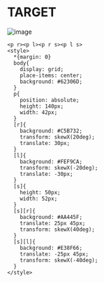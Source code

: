 # TARGET

![image](https://github.com/gaschneider/cssbattle/assets/16023844/d0749bd5-eab0-46ac-b5ec-c086a6d1effc)

```
<p r><p l><p r s><p l s>
<style>
  *{margin: 0}
  body{
    display: grid;
    place-items: center;
    background: #62306D;
  }
  p{
    position: absolute;
    height: 140px;
    width: 42px;
  }
  [r]{
    background: #C5B732;
    transform: skewX(20deg);
    translate: 30px;
  }
  [l]{
    background: #FEF9CA;
    transform: skewX(-20deg);
    translate: -30px;
  }
  [s]{
    height: 50px;
    width: 52px;
  }
  [s][r]{
    background: #AA445F;
    translate: 25px 45px;
    transform: skewX(40deg);
  }
  [s][l]{
    background: #E38F66;
    translate: -25px 45px;
    transform: skewX(-40deg);
  }
</style>
```
